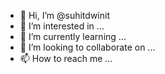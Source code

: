- 👋 Hi, I’m @suhitdwinit
- 👀 I’m interested in ...
- 🌱 I’m currently learning ...
- 💞️ I’m looking to collaborate on ...
- 📫 How to reach me ...

<!---
suhitdwinit/suhitdwinit is a ✨ special ✨ repository because its `README.md` (this file) appears on your GitHub profile.
You can click the Preview link to take a look at your changes.
--->
